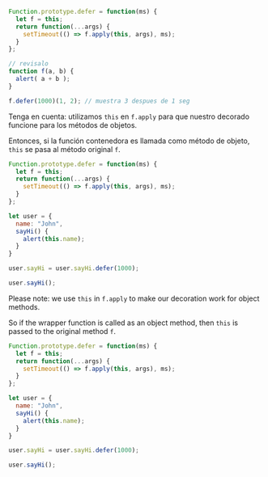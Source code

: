 

```js run
Function.prototype.defer = function(ms) {
  let f = this;
  return function(...args) {
    setTimeout(() => f.apply(this, args), ms);
  }
};

// revisalo
function f(a, b) {
  alert( a + b );
}

f.defer(1000)(1, 2); // muestra 3 despues de 1 seg
```

Tenga en cuenta: utilizamos `this` en `f.apply` para que nuestro decorado funcione para los métodos de objetos.

Entonces, si la función contenedora es llamada como método de objeto, `this` se pasa al método original `f`.

```js run
Function.prototype.defer = function(ms) {
  let f = this;
  return function(...args) {
    setTimeout(() => f.apply(this, args), ms);
  }
};

let user = {
  name: "John",
  sayHi() {
    alert(this.name);
  }
}

user.sayHi = user.sayHi.defer(1000);

user.sayHi();
```

Please note: we use `this` in `f.apply` to make our decoration work for object methods.

So if the wrapper function is called as an object method, then `this` is passed to the original method `f`.

```js run
Function.prototype.defer = function(ms) {
  let f = this;
  return function(...args) {
    setTimeout(() => f.apply(this, args), ms);
  }
};

let user = {
  name: "John",
  sayHi() {
    alert(this.name);
  }
}

user.sayHi = user.sayHi.defer(1000);

user.sayHi();
```
